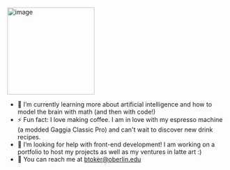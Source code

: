 <h1 align="center" Hello there! ></h1>
<img width="200" alt="image" align="center" src="https://github.com/ben-toker/ben-toker/assets/117331544/dc6951a0-8c97-419a-bf8b-cab456779ea2">

- 🌱 I’m currently learning more about artificial intelligence and how to model the brain with math (and then with code!)
- ⚡ Fun fact: I love making coffee. I am in love with my espresso machine (a modded Gaggia Classic Pro) and can't wait to discover new drink recipes.
- 🤔 I’m looking for help with front-end development! I am working on a portfolio to host my projects as well as my ventures in latte art :)
- 📨 You can reach me at btoker@oberlin.edu
